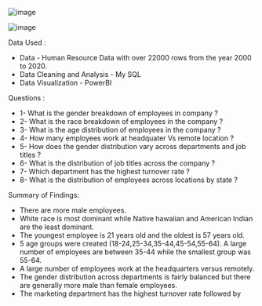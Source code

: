 ![image](https://github.com/AmrutaMohapatra/Covid-19/assets/144793748/64bc3e3d-56ba-4b62-a009-51614097aa10)

![image](https://github.com/AmrutaMohapatra/Covid-19/assets/144793748/43ff1035-ab6b-4169-9fa1-d6833246f2e3)


Data Used :

* Data - Human Resource Data with over 22000 rows from the year 2000 to 2020.
* Data Cleaning and Analysis - My SQL
* Data Visualization - PowerBI

Questions :

* 1- What is the gender breakdown of employees in company ?
* 2- What is the race breakdown of employees in the company ?
* 3- What is the age distribution of employees in the company ?
* 4- How many employees work at headquater Vs remote location ?
* 5- How does the gender distribution vary across departments and job titles ?
* 6- What is the distribution of job titles across the company ?
* 7- Which department has the highest turnover rate ?
* 8- What is the distribution of employees across locations by state ?

Summary of Findings:

* There are more male employees.
* White race is most dominant while Native hawaiian and American Indian are the least dominant.
* The youngest employee is 21 years old and the oldest is 57 years old.
* 5 age groups were created (18-24,25-34,35-44,45-54,55-64). A large number of employees are between 35-44 while the smallest group was 55-64.
* A large number of employees work at the headquarters versus remotely.
* The gender distribution across departments is fairly balanced but there are generally more male than female employees.
* The marketing department has the highest turnover rate followed by      
